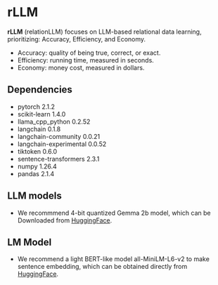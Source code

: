 # rLLM

**rLLM** (relationLLM) focuses on LLM-based relational data learning, prioritizing: Accuracy, Efficiency, and Economy.

- Accuracy: quality of being true, correct, or exact.
- Efficiency: running time, measured in seconds.
- Economy: money cost, measured in dollars.

## Dependencies

- pytorch	2.1.2
- scikit-learn	1.4.0
- llama_cpp_python	0.2.52
- langchain	0.1.8
- langchain-community	0.0.21
- langchain-experimental	0.0.52
- tiktoken	0.6.0
- sentence-transformers	2.3.1
- numpy	1.26.4
- pandas	2.1.4

## LLM models

- We recommmend 4-bit quantized Gemma 2b model, which can be Downloaded from [HuggingFace](https://huggingface.co/lmstudio-ai/gemma-2b-it-GGUF/blob/main/gemma-2b-it-q4_k_m.gguf).

## LM Model

- We recommend a light BERT-like model all-MiniLM-L6-v2 to make sentence embedding, which can be obtained directly from [HuggingFace](https://huggingface.co/sentence-transformers/all-MiniLM-L6-v2).
